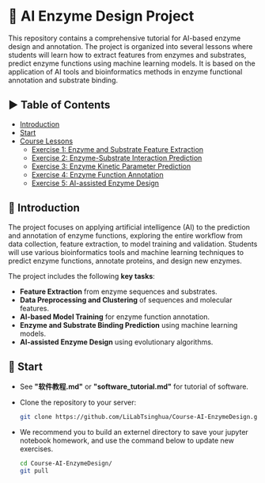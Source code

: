 # 🌟 AI Enzyme Design Project

This repository contains a comprehensive tutorial for AI-based enzyme design and annotation. The project is organized into several lessons where students will learn how to extract features from enzymes and substrates, predict enzyme functions using machine learning models. It is based on the application of AI tools and bioinformatics methods in enzyme functional annotation and substrate binding.

## ▶ Table of Contents

- [Introduction](#introduction)
- [Start](#start)
- [Course Lessons](#course-lessons)
  - [Exercise 1: Enzyme and Substrate Feature Extraction](https://github.com/LiLabTsinghua/Course-AI-EnzymeDesign/blob/main/Exercise1/Excercise1.ipynb)
  - [Exercise 2: Enzyme-Substrate Interaction Prediction](https://github.com/LiLabTsinghua/Course-AI-EnzymeDesign/blob/main/Exercise2/class2.ipynb)
  - [Exercise 3: Enzyme Kinetic Parameter Prediction](https://github.com/LiLabTsinghua/Course-AI-EnzymeDesign/blob/main/Exercise3/Exercise3.ipynb)
  - [Exercise 4: Enzyme Function Annotation](https://github.com/LiLabTsinghua/Course-AI-EnzymeDesign/blob/main/Exercise4/Exercise4.ipynb)
  - [Exercise 5: AI-assisted Enzyme Design](https://github.com/LiLabTsinghua/Course-AI-EnzymeDesign/blob/main/Exercise5/Exercise5.ipynb)


## 👀 Introduction

The project focuses on applying artificial intelligence (AI) to the prediction and annotation of enzyme functions, exploring the entire workflow from data collection, feature extraction, to model training and validation. Students will use various bioinformatics tools and machine learning techniques to predict enzyme functions, annotate proteins, and design new enzymes.

The project includes the following **key tasks**:
- **Feature Extraction** from enzyme sequences and substrates.
- **Data Preprocessing and Clustering** of sequences and molecular features.
- **AI-based Model Training** for enzyme function annotation.
- **Enzyme and Substrate Binding Prediction** using machine learning models.
- **AI-assisted Enzyme Design** using evolutionary algorithms.

## 🌱 Start

- See **"软件教程.md"** or **"software_tutorial.md"** for tutorial of software.
  
- Clone the repository to your server:

  ```bash
  git clone https://github.com/LiLabTsinghua/Course-AI-EnzymeDesign.git
- We recommend you to build an externel directory to save your jupyter notebook homework, and use the command below to update new exercises.
  ```bash
  cd Course-AI-EnzymeDesign/
  git pull
